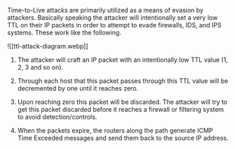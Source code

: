 Time-to-Live attacks are primarily utilized as a means of evasion by attackers. Basically speaking the attacker will intentionally set a very low TTL on their IP packets in order to attempt to evade firewalls, IDS, and IPS systems. These work like the following.

![[ttl-attack-diagram.webp]]

1. The attacker will craft an IP packet with an intentionally low TTL value (1, 2, 3 and so on).
    
2. Through each host that this packet passes through this TTL value will be decremented by one until it reaches zero.
    
3. Upon reaching zero this packet will be discarded. The attacker will try to get this packet discarded before it reaches a firewall or filtering system to avoid detection/controls.
    
4. When the packets expire, the routers along the path generate ICMP Time Exceeded messages and send them back to the source IP address.